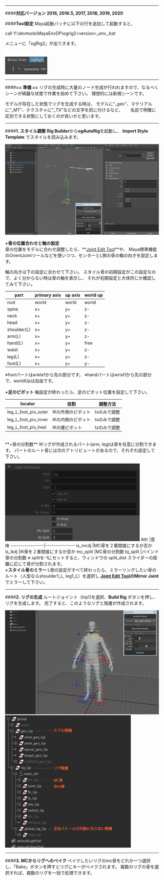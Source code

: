 ___
####**対応バージョン 2016, 2016.5, 2017, 2018, 2019, 2020**

####**Tool設定**
Maya起動バッチに以下の行を追加して起動すると、

call Y:\devtools\MayaEnvDP\ogrig2\<version>\__env__.bat

メニューに「ogRig2」が出てきます。



![](imgs/menu1.png)

___
####**== 準備 ==**
リグの生成時に大量のノード生成が行われますので、なるべくシーンが綺麗な状態で作業を始めて下さい。
理想的には新規シーンです。　　

モデルが存在した状態でリグを生成する時は、
モデルに"_geo"、マテリアルに"_MT"、テクスチャに"_TX"などの文字を尻に付けるなど、　　
名前で明確に区別できる状態にしておくのが良いかと思います。


___
####**1. スタイル調整**
**Rig Builder**から**ogAutoRig**を起動し、
**Import Style Template** でスタイルを読み込みます。

![](imgs/joint_attrs_abstract1.png)

**+骨の位置合わせと軸の設定**  
骨の位置をモデルに合わせ調整したら、**[Joint Edit Tool](joint_edit.md)**や、
Maya標準機能のOrientJointツールなどを使いつつ、センターとL側の骨の軸の向きを設定します。
  
軸の向きは下の設定に合わせて下さい。
スタイル骨の初期設定がこの設定なので、よく分からない時は骨の軸を表示し、
それが初期設定と大体同じか確認してみて下さい。
  
part       |primary axis|up axis    |world up
-----------|------------|-----------|--------
root       |world       |world      |world
spine      |x+          |y+         |z-
neck       |x+          |y+         |z-
head       |x+          |y+         |z-
shoulder(L)|x+          |y+         |z-
arm(L)     |x+          |y+         |z-
hand(L)    |x+          |y+         |free
waist      |x+          |y+         |z-
leg(L)     |x+          |y+         |z-
foot(L)    |x+          |y+         |y-

※footパートはankle1から先の部分です。
※handパートはwrist1から先の部分で、worldUpは自由です。  
<br>
**+足のピボット**
軸設定が終わったら、足のピボット位置を設定して下さい。

locator             |役割            |調整方法
--------------------|---------------|----
leg_L_foot_piv_outer|IKの外側のピボット  |txのみで調整
leg_L_foot_piv_inner|IKの内側のピボット  |txのみで調整
leg_L_foot_piv_heel |IKの踵ピボット     |tzのみで調整
<br>
**+骨の分割数**
IKリグが作成されるパート(arm, leg)は骨を任意に分割できます。
パートのルート骨には次のアトリビュートがあるので、それぞれ設定して下さい。　　

![](imgs/joint_attrs2.png)
Attr             |意味
-----------------|---------------
is_mcdj          |MC骨を２重間接にするか否か
is_ikdj          |IK骨を２重間接にするか否か
mc_split         |MC骨の分割数
bj_split         |バインド骨の分割数
※ splitを-1にセットすると、ウィンドウの split_dist スライダーの距離に応じて骨が分割されます。
<br>
**+スタイル骨のミラー**
L側の設定がすべて終わったら、ミラーリングしたい骨のルート（人型ならshoulder1_L, leg1_L）を選択し
**[Joint Edit Tool](joint_edit.md)**の**Mirror Joint**でミラーして下さい。
  

___
####**2. リグの生成**
ルートジョイント（hip1)を選択、**Build Rig** ボタンを押し、リグを生成します。
完了すると、このようなリグと階層が作成されます。

![](imgs/rig_fin.png)
![](imgs/hierarchy1.png)

  
___
####**3. MCからリグへのベイク**
ベイクしたいリグのmc骨をどれか一つ選択し、「Bake」ボタンを押すとリグにキーがベイクされます。
複数のリグの骨を選択すれば、複数のリグを一括で処理できます。


<!---
**ogT → Bake MC -> Rig**で*MC2Rig*ウィンドウを立ち上げます。

![](imgs/mc2rig_win.png)

MCルートジョイント（mc_hip1)を選択後、**Bake** ボタンを押し、MC骨のアニメーションをリグにベイクします。
--->


